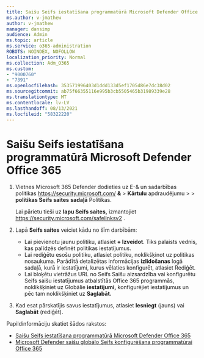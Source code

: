 ```yaml
---
title: Saišu Seifs iestatīšana programmatūrā Microsoft Defender Office 365
ms.author: v-jmathew
author: v-jmathew
manager: dansimp
audience: Admin
ms.topic: article
ms.service: o365-administration
ROBOTS: NOINDEX, NOFOLLOW
localization_priority: Normal
ms.collection: Adm_O365
ms.custom:
- "9000760"
- "7391"
ms.openlocfilehash: 353571996403d1ddd133d5ef1705d86e7dc38d02
ms.sourcegitcommit: ab75f66355116e995b3cb5505465b31989339e28
ms.translationtype: MT
ms.contentlocale: lv-LV
ms.lasthandoff: 08/13/2021
ms.locfileid: "58322220"
---
```

# <a name="set-up-safe-link-policies-in-microsoft-defender-for-office-365"></a>Saišu Seifs iestatīšana programmatūrā Microsoft Defender Office 365

1. Vietnes Microsoft 365 Defender dodieties uz E-& un sadarbības politikas <https://security.microsoft.com/> **&** \> **Kārtulu** apdraudējumu \>  \> **politikas Seifs saites** **sadaļā** Politikas.

   Lai pārietu tieši uz **lapu Seifs saites,** izmantojiet <https://security.microsoft.com/safelinksv2> .

2. Lapā **Seifs saites** veiciet kādu no šīm darbībām:
   - Lai pievienotu jaunu politiku, atlasiet **+ Izveidot**. Tiks palaists vednis, kas palīdzēs definēt politikas iestatījumus.
   - Lai rediģētu esošu politiku, atlasiet politiku, noklikšķinot uz politikas nosaukuma. Parādītā detalizētas informācijas **izlidošanas** logā sadaļā, kurā ir iestatījumi, kurus vēlaties konfigurēt, atlasiet Rediģēt.
   - Lai bloķētu vietrāžus URL no Seifs Saišu aizsardzība vai konfigurētu Seifs saišu iestatījumus atbalstītās Office 365 programmās, noklikšķiniet uz Globālie **iestatījumi,** konfigurējiet iestatījumus un pēc tam noklikšķiniet uz **Saglabāt.**

3. Kad esat pārskatījis savus iestatījumus, atlasiet **Iesniegt** (jauns) vai **Saglabāt** (rediģēt).

Papildinformāciju skatiet šādos rakstos:

- [Saišu Seifs iestatīšana programmatūrā Microsoft Defender Office 365](https://docs.microsoft.com/microsoft-365/security/office-365-security/set-up-safe-links-policies)
- [Microsoft Defender saišu globālo Seifs konfigurēšana programmatūrai Office 365](https://docs.microsoft.com/microsoft-365/security/office-365-security/configure-global-settings-for-safe-links)

